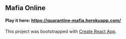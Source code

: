 ## Mafia Online
#### Play it here: https://quarantine-mafia.herokuapp.com/



This project was bootstrapped with [Create React App](https://github.com/facebook/create-react-app).


